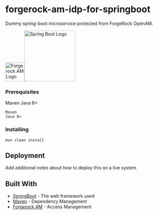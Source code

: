 # forgerock-am-idp-for-springboot

Dummy spring-boot microservice protected from ForgeRock OpenAM. 

<img src="https://i.pinimg.com/originals/41/a2/c1/41a2c1edf936a7c784383d48ce709676.png" alt="Forgerock AM Logo" title="Forgerock AM Logo"   height="60" width="60"/><img src="https://firststepitsolution.com/wp-content/uploads/2020/04/spring-boot-icon.png" alt="Spring Boot Logo" title="Spring Boot Logo" height="160" width="160"/>

### Prerequisites

Maven
Java 8+
```
Maven
Java 8+
```

### Installing


```
mvn clean install
```




## Deployment

Add additional notes about how to deploy this on a live system

## Built With

* [SpringBoot](http://spring.io/projects/spring-boot) - The web framework used
* [Maven](https://maven.apache.org/) - Dependency Management
* [Forgerock AM](https://www.forgerock.com/platform/access-management) - Access Management 
